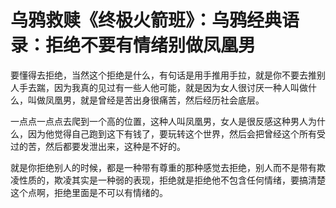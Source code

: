 # 乌鸦救赎《终极火箭班》：乌鸦经典语录：拒绝不要有情绪别做凤凰男

要懂得去拒绝，当然这个拒绝是什么，有句话是用手推用手拉，就是你不要去推别人手去踹，因为我真的见过有一些人他可能，就是因为女人很讨厌一种人叫做什么，叫做凤凰男，就是曾经是苦出身很痛苦，然后经历社会底层。

一点点一点点去爬到一个高的位置，这种人叫凤凰男，女人是很反感这种男人为什么，因为他觉得自己跑到这下有钱了，要玩转这个世界，然后会把曾经这个所有受过的苦，然后都要发泄出来，这种是不好的。

就是你拒绝别人的时候，都是一种带有尊重的那种感觉去拒绝，别人而不是带有欺凌性质的，欺凌其实是一种弱的表现，拒绝就是拒绝他不包含任何情绪，要搞清楚这个点啊，拒绝里面是不可以有情绪的。

